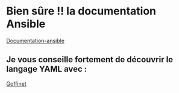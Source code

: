 # Bien sûre !! la documentation Ansible 

[Documentation-ansible](https://docs.ansible.com/ansible/latest/network/getting_started/first_playbook.html#run-your-first-network-ansible-command)

## Je vous conseille fortement de découvrir le langage YAML avec :

[Goffinet](https://iac.goffinet.org/ansible-network/ecrire-premier-playbook/)
